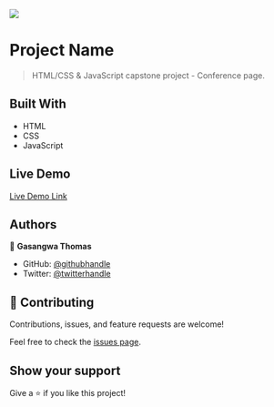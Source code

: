 ![](https://img.shields.io/badge/Microverse-blueviolet)

# Project Name

> HTML/CSS & JavaScript capstone project - Conference page.


## Built With

- HTML
- CSS
- JavaScript

## Live Demo

[Live Demo Link](https://gasangw.github.io/My-Capstone-Project/)


## Authors

👤 **Gasangwa Thomas**

- GitHub: [@githubhandle](https://github.com/gasangw)
- Twitter: [@twitterhandle](https://twitter.com/ThomasGasangwa)

## 🤝 Contributing

Contributions, issues, and feature requests are welcome!

Feel free to check the [issues page](https://github.com/gasangw/My-Capstone-Project/issues).

## Show your support

Give a ⭐️ if you like this project!

